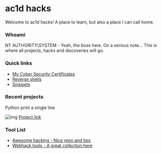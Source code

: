 # ac1d hacks

Welcome to ac1d hacks! A place to learn, but also a place I can call home. 

### Whoami
NT AUTHORITY\SYSTEM - Yeah, the boss here. On a serious note... This is where all projects, hacks and discoveries will go.



### Quick links
* [My Cyber Security Certificates](https://assassinukg.github.io/ac1d/certs/)
* [Reverse shells](https://assassinukg.github.io.ac1d/content/)
* [Snippets](https://assassinukg.github.io/ac1d/snippets/)

### Recent projects

Python print a single line

![img](https://camo.githubusercontent.com/33e9dc88b16feacc7e6d9defc9643fd068484c2c/68747470733a2f2f692e6962622e636f2f78586e4e4d76352f657a6769662d636f6d2d6769662d6d616b65722e676966)
[Project link](https://github.com/AssassinUKG/PythonPrintSameLine)

### Tool List
* [Awesome hacking - Nice repo and tips](https://github.com/Hack-with-Github/Awesome-Hacking)
* [Webhack tools - A great collection here](https://github.com/hahwul/WebHackersWeapons)


